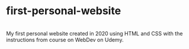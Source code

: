 # first-personal-website
<br>
My first personal website created in 2020 using HTML and CSS with the instructions from course on WebDev on Udemy.
